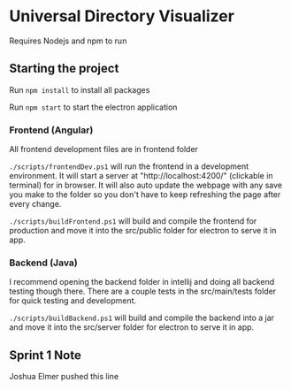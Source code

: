 # Universal Directory Visualizer


Requires Nodejs and npm to run

## Starting the project

Run `npm install` to install all packages

Run `npm start` to start the electron application

### Frontend (Angular)

All frontend development files are in frontend folder

`./scripts/frontendDev.ps1` will run the frontend in a development environment. It will start a server at "http://localhost:4200/" (clickable in terminal) for in browser. It will also auto update the webpage with any save you make to the folder so you don't have to keep refreshing the page after every change.

`./scripts/buildFrontend.ps1` will build and compile the frontend for production and move it into the src/public folder for electron to serve it in app.

### Backend (Java)

I recommend opening the backend folder in intellij and doing all backend testing though there. There are a couple tests in the src/main/tests folder for quick testing and development.

`./scripts/buildBackend.ps1` will build and compile the backend into a jar and move it into the src/server folder for electron to serve it in app.

## Sprint 1 Note

Joshua Elmer pushed this line
